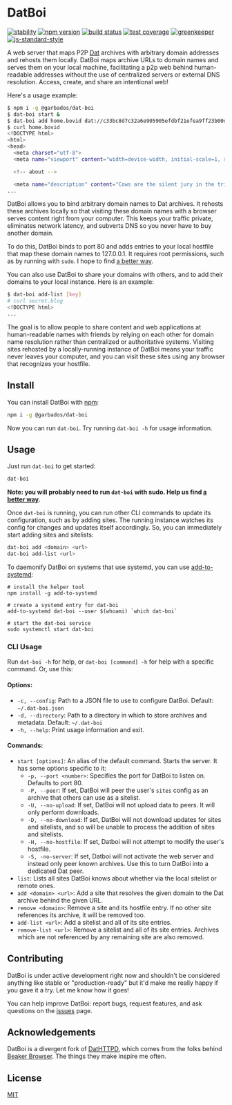 # DatBoi

[![stability](https://img.shields.io/badge/stability-experimental-orange.svg?style=flat-square)](https://nodejs.org/api/documentation.html#documentation_stability_index)
[![npm version](https://img.shields.io/npm/v/@garbados/dat-boi.svg?style=flat-square)](https://www.npmjs.com/package/@garbados/dat-boi)
[![build status](https://img.shields.io/travis/garbados/dat-boi/master.svg?style=flat-square)](https://travis-ci.org/garbados/dat-boi)
[![test coverage](https://img.shields.io/coveralls/github/garbados/dat-boi/master.svg?style=flat-square)](https://coveralls.io/github/garbados/dat-boi)
[![greenkeeper](https://badges.greenkeeper.io/garbados/dat-boi.svg)](https://greenkeeper.io/)
[![js-standard-style](https://img.shields.io/badge/code%20style-standard-brightgreen.svg?style=flat-square)](https://github.com/feross/standard)

A web server that maps P2P [Dat](https://datprotocol.com) archives with arbitrary domain addresses and rehosts them locally. DatBoi maps archive URLs to domain names and serves them on your local machine, facilitating a p2p web behind human-readable addresses without the use of centralized servers or external DNS resolution. Access, create, and share an intentional web!

Here's a usage example:

```bash
$ npm i -g @garbados/dat-boi
$ dat-boi start &
$ dat-boi add home.bovid dat://c33bc8d7c32a6e905905efdbf21efea9ff23b00d1c3ee9aea80092eaba6c4957/
$ curl home.bovid
<!DOCTYPE html>
<html>
<head>
  <meta charset="utf-8">
  <meta name="viewport" content="width=device-width, initial-scale=1, shrink-to-fit=no">

  <!-- about -->

  <meta name="description" content="Cows are the silent jury in the trial of mankind.">
...
```

DatBoi allows you to bind arbitrary domain names to Dat archives. It rehosts these archives locally so that visiting these domain names with a browser serves content right from your computer. This keeps your traffic private, eliminates network latency, and subverts DNS so you never have to buy another domain.

To do this, DatBoi binds to port 80 and adds entries to your local hostfile that map these domain names to 127.0.0.1. It requires root permissions, such as by running with `sudo`. I hope to find [a better way](https://github.com/garbados/dat-boi/issues/8).

You can also use DatBoi to share your domains with others, and to add their domains to your local instance. Here is an example:

```bash
$ dat-boi add-list [key]
# curl secret.blog
<!DOCTYPE html>
...
```

The goal is to allow people to share content and web applications at human-readable names with friends by relying on each other for domain name resolution rather than centralized or authoritative systems. Visiting sites rehosted by a locally-running instance of DatBoi means your traffic never leaves your computer, and you can visit these sites using any browser that recognizes your hostfile.

## Install

You can install DatBoi with [npm](https://www.npmjs.com/):

```bash
npm i -g @garbados/dat-boi
```

Now you can run `dat-boi`. Try running `dat-boi -h` for usage information.

## Usage

Just run `dat-boi` to get started:

```bash
dat-boi
```

**Note: you will probably need to run `dat-boi` with sudo. Help us find [a better way](https://github.com/garbados/dat-boi/issues/8).**

Once `dat-boi` is running, you can run other CLI commands to update its configuration, such as by adding sites. The running instance watches its config for changes and updates itself accordingly. So, you can immediately start adding sites and sitelists:

```bash
dat-boi add <domain> <url>
dat-boi add-list <url>
```

To daemonify DatBoi on systems that use systemd, you can use [add-to-systemd](https://www.npmjs.com/package/add-to-systemd):

```
# install the helper tool
npm install -g add-to-systemd

# create a systemd entry for dat-boi
add-to-systemd dat-boi --user $(whoami) `which dat-boi`

# start the dat-boi service
sudo systemctl start dat-boi
```

### CLI Usage

Run `dat-boi -h` for help, or `dat-boi [command] -h` for help with a specific command. Or, use this:

#### Options:

- `-c, --config`: Path to a JSON file to use to configure DatBoi. Default: `~/.dat-boi.json`
- `-d, --directory`: Path to a directory in which to store archives and metadata. Default: `~/.dat-boi`
- `-h, --help`: Print usage information and exit.

#### Commands:

- `start [options]`: An alias of the default command. Starts the server. It has some options specific to it:
	- `-p, --port <number>`: Specifies the port for DatBoi to listen on. Defaults to port 80.
    - `-P, --peer`: If set, DatBoi will peer the user's `sites` config as an archive that others can use as a sitelist.
    - `-U, --no-upload`: If set, DatBoi will not upload data to peers. It will only perform downloads.
    - `-D, --no-download`: If set, DatBoi will not download updates for sites and sitelists, and so will be unable to process the addition of sites and sitelists.
    - `-H, --no-hostfile`: If set, Datboi will not attempt to modify the user's hostfile.
    - `-S, -no-server`: If set, Datboi will not activate the web server and instead only peer known archives. Use this to turn DatBoi into a dedicated Dat peer.
- `list`: Lists all sites DatBoi knows about whether via the local sitelist or remote ones.
- `add <domain> <url>`: Add a site that resolves the given domain to the Dat archive behind the given URL.
- `remove <domain>`: Remove a site and its hostfile entry. If no other site references its archive, it will be removed too.
- `add-list <url>`: Add a sitelist and all of its site entries.
- `remove-list <url>`: Remove a sitelist and all of its site entries. Archives which are not referenced by any remaining site are also removed.

## Contributing

DatBoi is under active development right now and shouldn't be considered anything like stable or "production-ready" but it'd make me really happy if you gave it a try. Let me know how it goes!

You can help improve DatBoi: report bugs, request features, and ask questions on the [issues](https://github.com/garbados/dat-boi/issues) page.

## Acknowledgements

DatBoi is a divergent fork of [DatHTTPD](https://github.com/beakerbrowser/dathttpd), which comes from the folks behind [Beaker Browser](https://beakerbrowser.com/). The things they make inspire me often.

## License

[MIT](./LICENSE)
